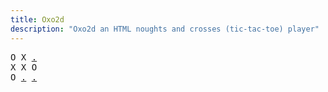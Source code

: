 ```yaml
---
title: Oxo2d 
description: "Oxo2d an HTML noughts and crosses (tic-tac-toe) player"
---
```


<pre class="oxo2d">
O X <a href="../i/">.</a>
X X O
O <a href="../1d/">.</a> <a href="../1e/">.</a>
</pre>
